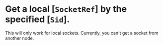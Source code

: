 # Get a local [`SocketRef`] by the specified [`Sid`].

<div class="warning">
    This will only work for local sockets. Currently, you can't get a socket from another node.
</div>
